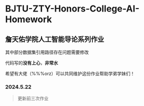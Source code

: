 # BJTU-ZTY-Honors-College-AI-Homework

## 詹天佑学院人工智能导论系列作业

其中部分数据集引用路径存在问题需要修改

代码写的**没有上心**，**非常水**

希望有大佬（%%%orz）可以共同维护这份作业帮助学弟学妹们！

### 2024.5.22

> 更新前三次作业
